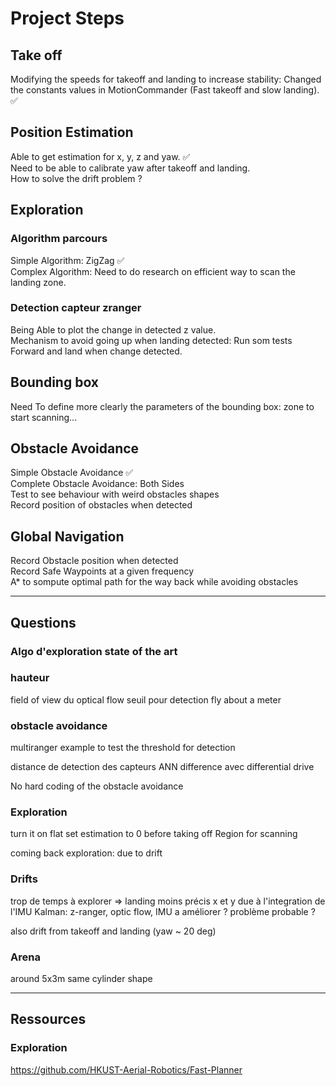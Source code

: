 # Project Steps

## Take off
Modifying the speeds for takeoff and landing to increase stability:
Changed the constants values in MotionCommander (Fast takeoff and slow landing). ✅ <br>

## Position Estimation
Able to get estimation for x, y, z and yaw. ✅ <br>
Need to be able to calibrate yaw after takeoff and landing. <br>
How to solve the drift problem ? <br>

## Exploration

### Algorithm parcours
Simple Algorithm: ZigZag ✅ <br>
Complex Algorithm: Need to do research on efficient way to scan the landing zone. <br>

### Detection capteur zranger
Being Able to plot the change in detected z value. <br>
Mechanism to avoid going up when landing detected: Run som tests Forward and land when change detected. <br>

## Bounding box
Need To define more clearly the parameters of the bounding box: zone to start scanning...

## Obstacle Avoidance
Simple Obstacle Avoidance ✅<br>
Complete Obstacle Avoidance: Both Sides <br>
Test to see behaviour with weird obstacles shapes <br>
Record position of obstacles when detected <br>

## Global Navigation
Record Obstacle position when detected <br>
Record Safe Waypoints at a given frequency <br>
A* to sompute optimal path for the way back while avoiding obstacles <br>



---

## Questions

### Algo d'exploration state of the art

### hauteur
field of view du optical flow
seuil pour detection
fly about a meter

### obstacle avoidance

multiranger example to test the threshold for detection

distance de detection des capteurs
ANN difference avec differential drive

No hard coding of the obstacle avoidance

### Exploration
turn it on flat
set estimation to 0 before taking off
Region for scanning

coming back exploration: due to drift

### Drifts 
trop de temps à explorer => landing moins précis
x et y due à l'integration de l'IMU
Kalman: z-ranger, optic flow, IMU
a améliorer ? problème probable ?

also drift from takeoff and landing (yaw ~ 20 deg)

### Arena
around 5x3m
same cylinder shape

---
## Ressources

### Exploration
https://github.com/HKUST-Aerial-Robotics/Fast-Planner



